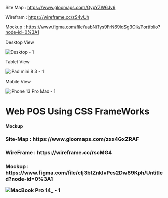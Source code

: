 Site Map : https://www.gloomaps.com/GypYZW6Jv6

Wirefram : https://wireframe.cc/zS4vUh

Mockup : https://www.figma.com/file/uabNiTys9FrN69ldSg3Olk/Portfolio?node-id=0%3A1

Desktop View

![Desktop - 1](https://user-images.githubusercontent.com/101160326/190047547-8df35f03-2431-4e23-b141-0944e95b7daf.png)

Tablet View

![iPad mini 8 3 - 1](https://user-images.githubusercontent.com/101160326/190048152-0b4bb418-f612-42b5-b25f-4b0ccbd0ae56.png)

Mobile View

![iPhone 13 Pro Max - 1](https://user-images.githubusercontent.com/101160326/190048176-1f99002d-c2af-4df9-9166-479b6b014257.png)


<h1> Web POS Using CSS FrameWorks</h1>
<h4>Mockup</h4>

<h3> Site-Map : https://www.gloomaps.com/zxx4GxZRAF </h3>

<h3> WireFrame : https://wireframe.cc/rscMG4</h3>

<h3> Mockup : https://www.figma.com/file/cIj3btZnkIvPes2Dw89Kph/Untitled?node-id=0%3A1 </3>

![MacBook Pro 14_ - 1](https://user-images.githubusercontent.com/101160326/190312299-09d9782a-48e0-4fa8-b736-efa46c55882a.png)
